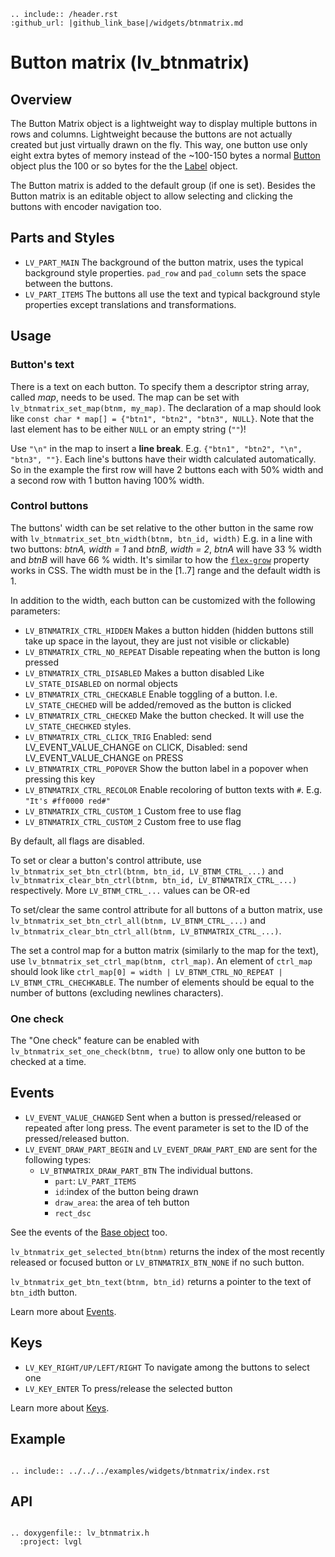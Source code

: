 ```eval_rst
.. include:: /header.rst 
:github_url: |github_link_base|/widgets/btnmatrix.md
```
# Button matrix (lv_btnmatrix)

## Overview

The Button Matrix object is a lightweight way to display multiple buttons in rows and columns. Lightweight because the buttons are not actually created but just virtually drawn on the fly. This way, one button use only eight extra bytes of memory instead of the ~100-150 bytes a normal [Button](/widgets/core/btn) object plus the 100 or so bytes for the the [Label](/widgets/core/label) object.

The Button matrix is added to the default group (if one is set). Besides the Button matrix is an editable object to allow selecting and clicking the buttons with encoder navigation too.

## Parts and Styles
- `LV_PART_MAIN` The background of the button matrix, uses the typical background style properties. `pad_row` and `pad_column` sets the space between the buttons.
- `LV_PART_ITEMS` The buttons all use the text and typical background style properties except translations and transformations. 

## Usage

### Button's text
There is a text on each button. To specify them a descriptor string array, called *map*, needs to be used.
The map can be set with `lv_btnmatrix_set_map(btnm, my_map)`.
The declaration of a map should look like `const char * map[] = {"btn1", "btn2", "btn3", NULL}`.
Note that the last element has to be either `NULL` or an empty string (`""`)!

Use `"\n"` in the map to insert a **line break**. E.g. `{"btn1", "btn2", "\n", "btn3", ""}`. Each line's buttons have their width calculated automatically.
So in the example the first row will have 2 buttons each with 50% width and a second row with 1 button having 100% width.

### Control buttons
The buttons' width can be set relative to the other button in the same row with `lv_btnmatrix_set_btn_width(btnm, btn_id, width)`
E.g. in a line with two buttons: *btnA, width = 1* and *btnB, width = 2*, *btnA* will have 33 % width and *btnB* will have 66 % width. 
It's similar to how the [`flex-grow`](https://developer.mozilla.org/en-US/docs/Web/CSS/flex-grow) property works in CSS.
The width must be in the \[1..7\] range and the default width is 1.

In addition to the width, each button can be customized with the following parameters:
- `LV_BTNMATRIX_CTRL_HIDDEN` Makes a button hidden (hidden buttons still take up space in the layout, they are just not visible or clickable)
- `LV_BTNMATRIX_CTRL_NO_REPEAT` Disable repeating when the button is long pressed
- `LV_BTNMATRIX_CTRL_DISABLED` Makes a button disabled Like `LV_STATE_DISABLED` on normal objects
- `LV_BTNMATRIX_CTRL_CHECKABLE` Enable toggling of a button. I.e. `LV_STATE_CHECHED` will be added/removed as the button is clicked
- `LV_BTNMATRIX_CTRL_CHECKED` Make the button checked. It will use the `LV_STATE_CHECHKED` styles.
- `LV_BTNMATRIX_CTRL_CLICK_TRIG` Enabled: send LV_EVENT_VALUE_CHANGE on CLICK, Disabled: send LV_EVENT_VALUE_CHANGE on PRESS
- `LV_BTNMATRIX_CTRL_POPOVER` Show the button label in a popover when pressing this key
- `LV_BTNMATRIX_CTRL_RECOLOR` Enable recoloring of button texts with `#`. E.g. `"It's #ff0000 red#"`
- `LV_BTNMATRIX_CTRL_CUSTOM_1` Custom free to use flag
- `LV_BTNMATRIX_CTRL_CUSTOM_2` Custom free to use flag

By default, all flags are disabled.

To set or clear a button's control attribute, use `lv_btnmatrix_set_btn_ctrl(btnm, btn_id, LV_BTNM_CTRL_...)` and 
`lv_btnmatrix_clear_btn_ctrl(btnm, btn_id, LV_BTNMATRIX_CTRL_...)` respectively. More `LV_BTNM_CTRL_...` values can be OR-ed

To set/clear the same control attribute for all buttons of a button matrix, use `lv_btnmatrix_set_btn_ctrl_all(btnm, LV_BTNM_CTRL_...)` and 
`lv_btnmatrix_clear_btn_ctrl_all(btnm, LV_BTNMATRIX_CTRL_...)`.

The set a control map for a button matrix (similarly to the map for the text), use `lv_btnmatrix_set_ctrl_map(btnm, ctrl_map)`.
An element of `ctrl_map` should look like `ctrl_map[0] = width | LV_BTNM_CTRL_NO_REPEAT |  LV_BTNM_CTRL_CHECHKABLE`. 
The number of elements should be equal to the number of buttons (excluding newlines characters).

### One check
The "One check" feature can be enabled with `lv_btnmatrix_set_one_check(btnm, true)` to allow only one button to be checked at a time.

## Events
- `LV_EVENT_VALUE_CHANGED` Sent when a button is pressed/released or repeated after long press. The event parameter is set to the ID of the pressed/released button.
- `LV_EVENT_DRAW_PART_BEGIN` and `LV_EVENT_DRAW_PART_END` are sent for the following types:
    - `LV_BTNMATRIX_DRAW_PART_BTN` The individual buttons.
        - `part`: `LV_PART_ITEMS`
        - `id`:index of the button being drawn 
        - `draw_area`: the area of teh button
        - `rect_dsc`

See the events of the [Base object](/widgets/obj) too.

`lv_btnmatrix_get_selected_btn(btnm)` returns the index of the most recently released or focused button or `LV_BTNMATRIX_BTN_NONE` if no such button.

`lv_btnmatrix_get_btn_text(btnm, btn_id)` returns a pointer to the text of `btn_id`th button.

Learn more about [Events](/overview/event).

## Keys
- `LV_KEY_RIGHT/UP/LEFT/RIGHT` To navigate among the buttons to select one
- `LV_KEY_ENTER` To press/release the selected button

Learn more about [Keys](/overview/indev).

## Example

```eval_rst

.. include:: ../../../examples/widgets/btnmatrix/index.rst

```

## API

```eval_rst

.. doxygenfile:: lv_btnmatrix.h
  :project: lvgl

```
